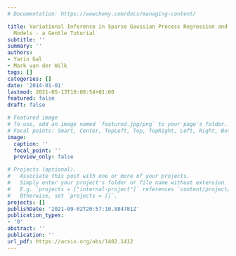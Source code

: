 ```yaml
---
# Documentation: https://wowchemy.com/docs/managing-content/

title: Variational Inference in Sparse Gaussian Process Regression and Latent Variable
  Models - a Gentle Tutorial
subtitle: ''
summary: ''
authors:
- Yarin Gal
- Mark van der Wilk
tags: []
categories: []
date: '2014-01-01'
lastmod: 2021-05-13T10:08:54+01:00
featured: false
draft: false

# Featured image
# To use, add an image named `featured.jpg/png` to your page's folder.
# Focal points: Smart, Center, TopLeft, Top, TopRight, Left, Right, BottomLeft, Bottom, BottomRight.
image:
  caption: ''
  focal_point: ''
  preview_only: false

# Projects (optional).
#   Associate this post with one or more of your projects.
#   Simply enter your project's folder or file name without extension.
#   E.g. `projects = ["internal-project"]` references `content/project/deep-learning/index.md`.
#   Otherwise, set `projects = []`.
projects: []
publishDate: '2021-09-02T20:57:10.884781Z'
publication_types:
- '0'
abstract: ''
publication: ''
url_pdf: https://arxiv.org/abs/1402.1412
---
```

